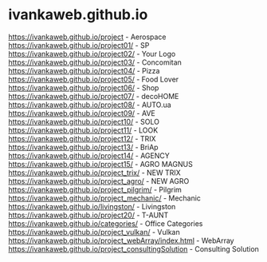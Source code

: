 # ivankaweb.github.io

https://ivankaweb.github.io/project        - Aerospace  
https://ivankaweb.github.io/project01/     - SP  
https://ivankaweb.github.io/project02/     - Your Logo  
https://ivankaweb.github.io/project03/     - Concomitan  
https://ivankaweb.github.io/project04/     - Pizza  
https://ivankaweb.github.io/project05/     - Food Lover  
https://ivankaweb.github.io/project06/     - Shop  
https://ivankaweb.github.io/project07/     - decoHOME   
https://ivankaweb.github.io/project08/     - AUTO.ua   
https://ivankaweb.github.io/project09/     - AVE   
https://ivankaweb.github.io/project10/     - SOLO      
https://ivankaweb.github.io/project11/     - LOOK  
https://ivankaweb.github.io/project12/   - TRIX  
https://ivankaweb.github.io/project13/   -  BriAp   
https://ivankaweb.github.io/project14/   -  AGENCY  
https://ivankaweb.github.io/project15/   -  AGRO MAGNUS  
https://ivankaweb.github.io/project_trix/   -  NEW TRIX  
https://ivankaweb.github.io/project_agro/   -  NEW AGRO  
https://ivankaweb.github.io/project_pilgrim/   -  Pilgrim  
https://ivankaweb.github.io/project_mechanic/   -  Mechanic  
https://ivankaweb.github.io/livingston/   -  Livingston  
https://ivankaweb.github.io/project20/   -  T-AUNT  
https://ivankaweb.github.io/categories/   - Office Categories  
https://ivankaweb.github.io/project_vulkan/  - Vulkan  
https://ivankaweb.github.io/project_webArray/index.html  - WebArray  
https://ivankaweb.github.io/project_consultingSolution  -  Consulting Solution
